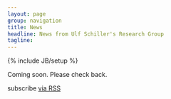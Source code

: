 ```yaml
---
layout: page
group: navigation
title: News
headline: News from Ulf Schiller's Research Group
tagline:
---
```

{% include JB/setup %}

Coming soon. Please check back.

<p class="rss-subscribe">subscribe <a href="{{ "/feed.xml" | prepend: site.baseurl }}">via RSS</a></p>
